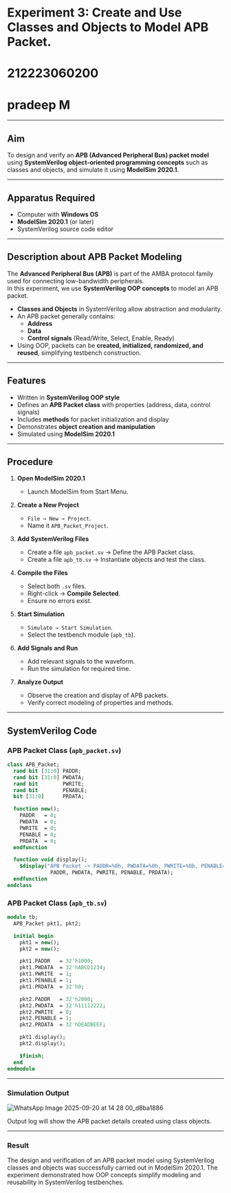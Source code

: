 # Experiment 3: Create and Use Classes and Objects to Model APB Packet.
# 212223060200
# pradeep M
---

## Aim  
To design and verify an **APB (Advanced Peripheral Bus) packet model** using **SystemVerilog object-oriented programming concepts** such as classes and objects, and simulate it using **ModelSim 2020.1**.

---

## Apparatus Required  
- Computer with **Windows OS**  
- **ModelSim 2020.1** (or later)  
- SystemVerilog source code editor  

---

## Description about APB Packet Modeling  
The **Advanced Peripheral Bus (APB)** is part of the AMBA protocol family used for connecting low-bandwidth peripherals.  
In this experiment, we use **SystemVerilog OOP concepts** to model an APB packet.  

- **Classes and Objects** in SystemVerilog allow abstraction and modularity.  
- An APB packet generally contains:  
  - **Address**  
  - **Data**  
  - **Control signals** (Read/Write, Select, Enable, Ready)  
- Using OOP, packets can be **created, initialized, randomized, and reused**, simplifying testbench construction.  

---

## Features  
- Written in **SystemVerilog OOP style**  
- Defines an **APB Packet class** with properties (address, data, control signals)  
- Includes **methods** for packet initialization and display  
- Demonstrates **object creation and manipulation**  
- Simulated using **ModelSim 2020.1**  

---

## Procedure  

1. **Open ModelSim 2020.1**  
   - Launch ModelSim from Start Menu.  

2. **Create a New Project**  
   - `File → New → Project`.  
   - Name it `APB_Packet_Project`.  

3. **Add SystemVerilog Files**  
   - Create a file `apb_packet.sv` → Define the APB Packet class.  
   - Create a file `apb_tb.sv` → Instantiate objects and test the class.  

4. **Compile the Files**  
   - Select both `.sv` files.  
   - Right-click → **Compile Selected**.  
   - Ensure no errors exist.  

5. **Start Simulation**  
   - `Simulate → Start Simulation`.  
   - Select the testbench module (`apb_tb`).  

6. **Add Signals and Run**  
   - Add relevant signals to the waveform.  
   - Run the simulation for required time.  

7. **Analyze Output**  
   - Observe the creation and display of APB packets.  
   - Verify correct modeling of properties and methods.  

---

## SystemVerilog Code   

### APB Packet Class (`apb_packet.sv`)  
```systemverilog
class APB_Packet;
  rand bit [31:0] PADDR;
  rand bit [31:0] PWDATA;
  rand bit        PWRITE;
  rand bit        PENABLE;
  bit [31:0]      PRDATA;

  function new();
    PADDR   = 0;
    PWDATA  = 0;
    PWRITE  = 0;
    PENABLE = 0;
    PRDATA  = 0;
  endfunction

  function void display();
    $display("APB Packet -> PADDR=%0h, PWDATA=%0h, PWRITE=%0b, PENABLE=%0b, PRDATA=%0h",
              PADDR, PWDATA, PWRITE, PENABLE, PRDATA);
  endfunction
endclass

```

### APB Packet Class (`apb_tb.sv`) 
```systemverilog
module tb;
  APB_Packet pkt1, pkt2;

  initial begin
    pkt1 = new();
    pkt2 = new();

    pkt1.PADDR   = 32'h1000;
    pkt1.PWDATA  = 32'hABCD1234;
    pkt1.PWRITE  = 1;
    pkt1.PENABLE = 1;
    pkt1.PRDATA  = 32'h0;

    pkt2.PADDR   = 32'h2000;
    pkt2.PWDATA  = 32'h11112222;
    pkt2.PWRITE  = 0;
    pkt2.PENABLE = 1;
    pkt2.PRDATA  = 32'hDEADBEEF;

    pkt1.display();
    pkt2.display();

    $finish;
  end
endmodule

```
---
### Simulation Output
![WhatsApp Image 2025-09-20 at 14 28 00_d8ba1886](https://github.com/user-attachments/assets/d4784695-e324-4d21-b1bd-850f0a81d957)



Output log will show the APB packet details created using class objects.


---

### Result

The design and verification of an APB packet model using SystemVerilog classes and objects was successfully carried out in ModelSim 2020.1.
The experiment demonstrated how OOP concepts simplify modeling and reusability in SystemVerilog testbenches.
